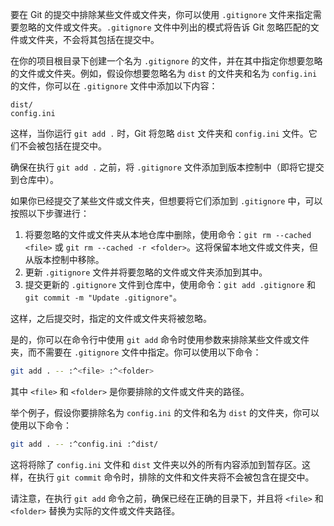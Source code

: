 要在 Git 的提交中排除某些文件或文件夹，你可以使用 `.gitignore` 文件来指定需要忽略的文件或文件夹。`.gitignore` 文件中列出的模式将告诉 Git 忽略匹配的文件或文件夹，不会将其包括在提交中。

在你的项目根目录下创建一个名为 `.gitignore` 的文件，并在其中指定你想要忽略的文件或文件夹。例如，假设你想要忽略名为 `dist` 的文件夹和名为 `config.ini` 的文件，你可以在 `.gitignore` 文件中添加以下内容：

```
dist/
config.ini
```

这样，当你运行 `git add .` 时，Git 将忽略 `dist` 文件夹和 `config.ini` 文件。它们不会被包括在提交中。

确保在执行 `git add .` 之前，将 `.gitignore` 文件添加到版本控制中（即将它提交到仓库中）。

如果你已经提交了某些文件或文件夹，但想要将它们添加到 `.gitignore` 中，可以按照以下步骤进行：

1. 将要忽略的文件或文件夹从本地仓库中删除，使用命令：`git rm --cached <file>` 或 `git rm --cached -r <folder>`。这将保留本地文件或文件夹，但从版本控制中移除。
2. 更新 `.gitignore` 文件并将要忽略的文件或文件夹添加到其中。
3. 提交更新的 `.gitignore` 文件到仓库中，使用命令：`git add .gitignore` 和 `git commit -m "Update .gitignore"`。

这样，之后提交时，指定的文件或文件夹将被忽略。

是的，你可以在命令行中使用 `git add` 命令时使用参数来排除某些文件或文件夹，而不需要在 `.gitignore` 文件中指定。你可以使用以下命令：

```bash
git add . -- :^<file> :^<folder>
```

其中 `<file>` 和 `<folder>` 是你要排除的文件或文件夹的路径。

举个例子，假设你要排除名为 `config.ini` 的文件和名为 `dist` 的文件夹，你可以使用以下命令：

```bash
git add . -- :^config.ini :^dist/
```

这将将除了 `config.ini` 文件和 `dist` 文件夹以外的所有内容添加到暂存区。这样，在执行 `git commit` 命令时，排除的文件和文件夹将不会被包含在提交中。

请注意，在执行 `git add` 命令之前，确保已经在正确的目录下，并且将 `<file>` 和 `<folder>` 替换为实际的文件或文件夹路径。
